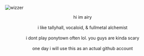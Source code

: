![wizzer](https://github.com/user-attachments/assets/a404a649-07ff-45f3-a1ca-9aa64fd6d618)
<center>hi im airy</center><br>
<center>i like tallyhall, vocaloid, & fullmetal alchemist</center><br>
<center>i dont play ponytown often lol. you guys are kinda scary</center><br>
<center>one day i will use this as an actual github account</center>
